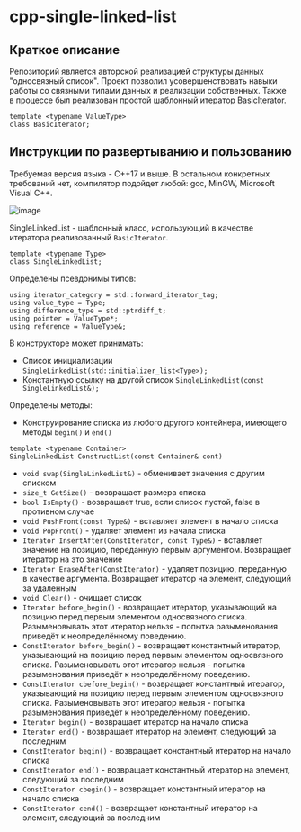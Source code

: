 # cpp-single-linked-list
## Краткое описание
Репозиторий является авторской реализацией структуры данных "односвязный список". Проект позволил усовершенствовать навыки работы со связными типами данных и реализации собственных. Также в процессе был реализован простой шаблонный итератор BasicIterator. 
```
template <typename ValueType>
class BasicIterator;
```

## Инструкции по развертыванию и пользованию
Требуемая версия языка - С++17 и выше. В остальном конкретных требований нет, компилятор подойдет любой: gcc, MinGW, Microsoft Visual C++.  

![image](https://user-images.githubusercontent.com/59143903/172066482-0e1bb080-3b13-4034-a90d-0fb44566c6b5.png)  

SingleLinkedList - шаблонный класс, использующий в качестве итератора реализованный `BasicIterator`.
```
template <typename Type>
class SingleLinkedList;
```
Определены псевдонимы типов:
```
using iterator_category = std::forward_iterator_tag;
using value_type = Type;
using difference_type = std::ptrdiff_t;
using pointer = ValueType*;
using reference = ValueType&;
```
В конструкторе может принимать:
* Список инициализации `SingleLinkedList(std::initializer_list<Type>);`
* Константную ссылку на другой список `SingleLinkedList(const SingleLinkedList&);`

Определены методы:
* Конструирование списка из любого другого контейнера, имеющего методы `begin()` и `end()`
```
template <typename Container>
SingleLinkedList ConstructList(const Container& cont)
```
* `void swap(SingleLinkedList&)` - обменивает значения с другим списком 
* `size_t GetSize()` - возвращает размера списка
* `bool IsEmpty()` - возвращает true, если список пустой, false в противном случае
* `void PushFront(const Type&)` - вставляет элемент в начало списка
* `void PopFront()` - удаляет элемент из начала списка
* `Iterator InsertAfter(ConstIterator, const Type&)` - вставляет значение на позицию, переданную первым аргументом. Возвращает итератор на это значение
* `Iterator EraseAfter(ConstIterator)` - удаляет позицию, переданную в качестве аргумента. Возвращает итератор на элемент, следующий за удаленным
* `void Clear()` - очищает список
* `Iterator before_begin()` - возвращает итератор, указывающий на позицию перед первым элементом односвязного списка. Разыменовывать этот итератор нельзя - попытка разыменования приведёт к неопределённому поведению.
* `ConstIterator before_begin()` - возвращает константный итератор, указывающий на позицию перед первым элементом односвязного списка. Разыменовывать этот итератор нельзя - попытка разыменования приведёт к неопределённому поведению.
* `ConstIterator cbefore_begin()` - возвращает константный итератор, указывающий на позицию перед первым элементом односвязного списка. Разыменовывать этот итератор нельзя - попытка разыменования приведёт к неопределённому поведению.
* `Iterator begin()` - возвращает итератор на начало списка
* `Iterator end()` - возвращает итератор на элемент, следующий за последним 
* `ConstIterator begin()` - возвращает константный итератор на начало списка
* `ConstIterator end()` - возвращает константный итератор на элемент, следующий за последним
* `ConstIterator cbegin()` - возвращает константный итератор на начало списка
* `ConstIterator cend()` - возвращает константный итератор на элемент, следующий за последним
